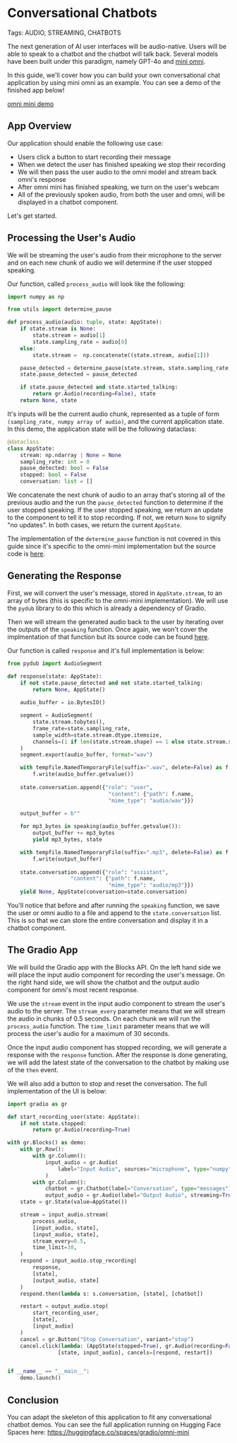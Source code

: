 # Conversational Chatbots

Tags: AUDIO, STREAMING, CHATBOTS

The next generation of AI user interfaces will be audio-native.
Users will be able to speak to a chatbot and the chatbot will talk back.
Several models have been built under this paradigm, namely GPT-4o and [mini omni](https://github.com/gpt-omni/mini-omni).

In this guide, we'll cover how you can build your own conversational chat application by using mini omni as an example. You can see a demo of the finished app below!

[omni mini demo](https://github.com/user-attachments/assets/db36f4db-7535-49f1-a2dd-bd36c487ebdf)

## App Overview

Our application should enable the following use case:
* Users click a button to start recording their message
* When we detect the user has finished speaking we stop their recording
* We will then pass the user audio to the omni model and stream back omni's response
* After omni mini has finished speaking, we turn on the user's webcam
* All of the previously spoken audio, from both the user and omni, will be displayed in a chatbot component.

Let's get started.


## Processing the User's Audio

We will be streaming the user's audio from their microphone to the server and on each new chunk of audio we will determine if the user stopped speaking.

Our function, called `process_audio` will look like the following:

```python
import numpy as np

from utils import determine_pause

def process_audio(audio: tuple, state: AppState):
    if state.stream is None:
        state.stream = audio[1]
        state.sampling_rate = audio[0]
    else:
        state.stream =  np.concatenate((state.stream, audio[1]))

    pause_detected = determine_pause(state.stream, state.sampling_rate, state)
    state.pause_detected = pause_detected

    if state.pause_detected and state.started_talking:
        return gr.Audio(recording=False), state
    return None, state
```

It's inputs will be the current audio chunk, represented as a tuple of form `(sampling_rate, numpy array of audio)`, and the current application state. In this demo, the application state will be the following dataclass:

```python
@dataclass
class AppState:
    stream: np.ndarray | None = None
    sampling_rate: int = 0
    pause_detected: bool = False
    stopped: bool = False
    conversation: list = []
```

We concatenate the next chunk of audio to an array that's storing all of the previous audio and the run the `pause_detected` function to determine if the user stopped speaking.
If the user stopped speaking, we return an update to the component to tell it to stop recording. If not, we return `None` to signify "no updates". In both cases, we return the current `AppState`.

The implementation of the `determine_pause` function is not covered in this guide since it's specific to the omni-mini implementation but the source code is [here](https://huggingface.co/spaces/gradio/omni-mini/blob/eb027808c7bfe5179b46d9352e3fa1813a45f7c3/app.py#L98).


## Generating the Response

First, we will convert the user's message, stored in `AppState.stream`, to an array of bytes (this is specific to the omni-mini implementation). We will use the `pydub` library to do this which is already a dependency of Gradio.

Then we will stream the generated audio back to the user by iterating over the outputs of the `speaking` function. Once again, we won't cover the implmentation of that function but its source code can be found [here](https://huggingface.co/spaces/gradio/omni-mini/blob/main/app.py#L116).

Our function is called `response` and it's full implementation is below:

```python
from pydub import AudioSegment

def response(state: AppState):
    if not state.pause_detected and not state.started_talking:
        return None, AppState()
    
    audio_buffer = io.BytesIO()

    segment = AudioSegment(
        state.stream.tobytes(),
        frame_rate=state.sampling_rate,
        sample_width=state.stream.dtype.itemsize,
        channels=(1 if len(state.stream.shape) == 1 else state.stream.shape[1]),
    )
    segment.export(audio_buffer, format="wav")

    with tempfile.NamedTemporaryFile(suffix=".wav", delete=False) as f:
        f.write(audio_buffer.getvalue())
    
    state.conversation.append({"role": "user",
                                "content": {"path": f.name,
                                "mime_type": "audio/wav"}})
    
    output_buffer = b""

    for mp3_bytes in speaking(audio_buffer.getvalue()):
        output_buffer += mp3_bytes
        yield mp3_bytes, state

    with tempfile.NamedTemporaryFile(suffix=".mp3", delete=False) as f:
        f.write(output_buffer)
    
    state.conversation.append({"role": "assistant",
                    "content": {"path": f.name,
                                "mime_type": "audio/mp3"}})
    yield None, AppState(conversation=state.conversation)
```

You'll notice that before and after running the `speaking` function, we save the user or omni audio to a file and append to the `state.conversation` list. This is so that we can store the entire conversation and display it in a chatbot component. 

## The Gradio App

We will build the Gradio app with the Blocks API. On the left hand side we will place the input audio component for recording the user's message. On the right hand side, we will show the chatbot and the output audio component for omni's most recent response.

We use the `stream` event in the input audio component to stream the user's audio to the server. The `stream_every` parameter means that we will stream the audio in chunks of 0.5 seconds. On each chunk we will run the `process_audio` function. The `time_limit` parameter means that we will process the user's audio for a maximum of 30 seconds.

Once the input audio component has stopped recording, we will generate a response with the `response` function. After the response is done generating, we will add the latest state of the conversation to the chatbot by making use of the `then` event. 

We will also add a button to stop and reset the conversation. The full implementation of the UI is below:

```python
import gradio as gr

def start_recording_user(state: AppState):
    if not state.stopped:
        return gr.Audio(recording=True)

with gr.Blocks() as demo:
    with gr.Row():
        with gr.Column():
            input_audio = gr.Audio(
                label="Input Audio", sources="microphone", type="numpy"
            )
        with gr.Column():
            chatbot = gr.Chatbot(label="Conversation", type="messages")
            output_audio = gr.Audio(label="Output Audio", streaming=True, autoplay=True)
    state = gr.State(value=AppState())

    stream = input_audio.stream(
        process_audio,
        [input_audio, state],
        [input_audio, state],
        stream_every=0.5,
        time_limit=30,
    )
    respond = input_audio.stop_recording(
        response,
        [state],
        [output_audio, state]
    )
    respond.then(lambda s: s.conversation, [state], [chatbot])

    restart = output_audio.stop(
        start_recording_user,
        [state],
        [input_audio]
    )
    cancel = gr.Button("Stop Conversation", variant="stop")
    cancel.click(lambda: (AppState(stopped=True), gr.Audio(recording=False)), None,
                [state, input_audio], cancels=[respond, restart])


if __name__ == "__main__":
    demo.launch()
```

## Conclusion

You can adapt the skeleton of this application to fit any conversational chatbot demos. You can see the full application running on Hugging Face Spaces here: https://huggingface.co/spaces/gradio/omni-mini